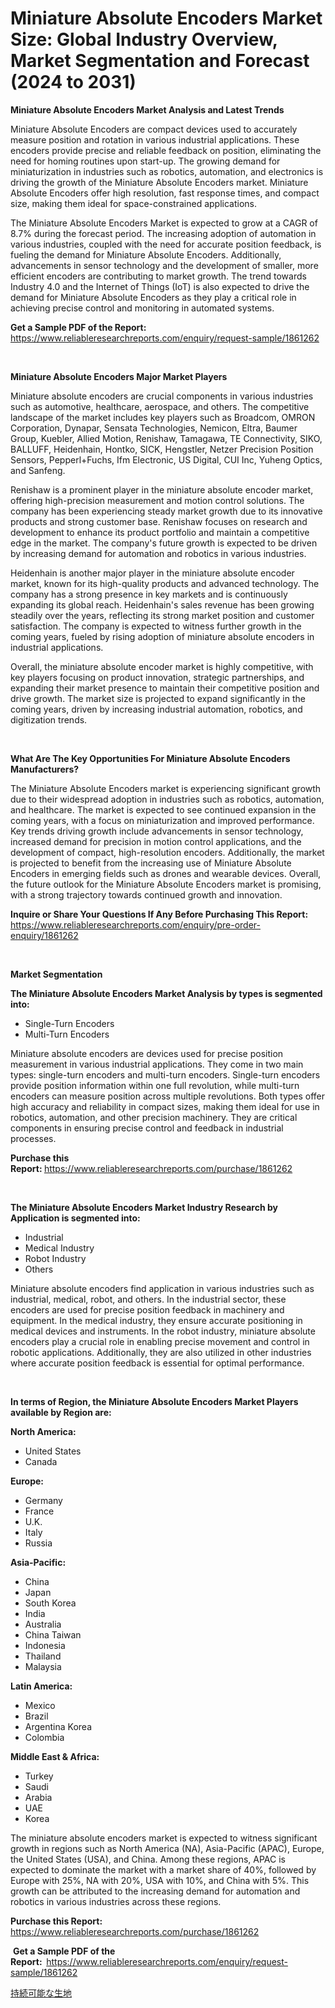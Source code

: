 <p><h1>Miniature Absolute Encoders Market Size: Global Industry Overview, Market Segmentation and Forecast (2024 to 2031)</h1></p><p><strong>Miniature Absolute Encoders Market Analysis and Latest Trends</strong></p>
<p><p>Miniature Absolute Encoders are compact devices used to accurately measure position and rotation in various industrial applications. These encoders provide precise and reliable feedback on position, eliminating the need for homing routines upon start-up. The growing demand for miniaturization in industries such as robotics, automation, and electronics is driving the growth of the Miniature Absolute Encoders market. Miniature Absolute Encoders offer high resolution, fast response times, and compact size, making them ideal for space-constrained applications.</p><p>The Miniature Absolute Encoders Market is expected to grow at a CAGR of 8.7% during the forecast period. The increasing adoption of automation in various industries, coupled with the need for accurate position feedback, is fueling the demand for Miniature Absolute Encoders. Additionally, advancements in sensor technology and the development of smaller, more efficient encoders are contributing to market growth. The trend towards Industry 4.0 and the Internet of Things (IoT) is also expected to drive the demand for Miniature Absolute Encoders as they play a critical role in achieving precise control and monitoring in automated systems.</p></p>
<p><strong>Get a Sample PDF of the Report:&nbsp;</strong> <a href="https://www.reliableresearchreports.com/enquiry/request-sample/1861262">https://www.reliableresearchreports.com/enquiry/request-sample/1861262</a></p>
<p>&nbsp;</p>
<p><strong>Miniature Absolute Encoders Major Market Players</strong></p>
<p><p>Miniature absolute encoders are crucial components in various industries such as automotive, healthcare, aerospace, and others. The competitive landscape of the market includes key players such as Broadcom, OMRON Corporation, Dynapar, Sensata Technologies, Nemicon, Eltra, Baumer Group, Kuebler, Allied Motion, Renishaw, Tamagawa, TE Connectivity, SIKO, BALLUFF, Heidenhain, Hontko, SICK, Hengstler, Netzer Precision Position Sensors, Pepperl+Fuchs, Ifm Electronic, US Digital, CUI Inc, Yuheng Optics, and Sanfeng.</p><p>Renishaw is a prominent player in the miniature absolute encoder market, offering high-precision measurement and motion control solutions. The company has been experiencing steady market growth due to its innovative products and strong customer base. Renishaw focuses on research and development to enhance its product portfolio and maintain a competitive edge in the market. The company's future growth is expected to be driven by increasing demand for automation and robotics in various industries.</p><p>Heidenhain is another major player in the miniature absolute encoder market, known for its high-quality products and advanced technology. The company has a strong presence in key markets and is continuously expanding its global reach. Heidenhain's sales revenue has been growing steadily over the years, reflecting its strong market position and customer satisfaction. The company is expected to witness further growth in the coming years, fueled by rising adoption of miniature absolute encoders in industrial applications.</p><p>Overall, the miniature absolute encoder market is highly competitive, with key players focusing on product innovation, strategic partnerships, and expanding their market presence to maintain their competitive position and drive growth. The market size is projected to expand significantly in the coming years, driven by increasing industrial automation, robotics, and digitization trends.</p></p>
<p>&nbsp;</p>
<p><strong>What Are The Key Opportunities For Miniature Absolute Encoders Manufacturers?</strong></p>
<p><p>The Miniature Absolute Encoders market is experiencing significant growth due to their widespread adoption in industries such as robotics, automation, and healthcare. The market is expected to see continued expansion in the coming years, with a focus on miniaturization and improved performance. Key trends driving growth include advancements in sensor technology, increased demand for precision in motion control applications, and the development of compact, high-resolution encoders. Additionally, the market is projected to benefit from the increasing use of Miniature Absolute Encoders in emerging fields such as drones and wearable devices. Overall, the future outlook for the Miniature Absolute Encoders market is promising, with a strong trajectory towards continued growth and innovation.</p></p>
<p><strong>Inquire or Share Your Questions If Any Before Purchasing This Report:</strong> <a href="https://www.reliableresearchreports.com/enquiry/pre-order-enquiry/1861262">https://www.reliableresearchreports.com/enquiry/pre-order-enquiry/1861262</a></p>
<p>&nbsp;</p>
<p><strong>Market Segmentation</strong></p>
<p><strong>The Miniature Absolute Encoders Market Analysis by types is segmented into:</strong></p>
<p><ul><li>Single-Turn Encoders</li><li>Multi-Turn Encoders</li></ul></p>
<p><p>Miniature absolute encoders are devices used for precise position measurement in various industrial applications. They come in two main types: single-turn encoders and multi-turn encoders. Single-turn encoders provide position information within one full revolution, while multi-turn encoders can measure position across multiple revolutions. Both types offer high accuracy and reliability in compact sizes, making them ideal for use in robotics, automation, and other precision machinery. They are critical components in ensuring precise control and feedback in industrial processes.</p></p>
<p><strong>Purchase this Report:&nbsp;</strong><a href="https://www.reliableresearchreports.com/purchase/1861262">https://www.reliableresearchreports.com/purchase/1861262</a></p>
<p>&nbsp;</p>
<p><strong>The Miniature Absolute Encoders Market Industry Research by Application is segmented into:</strong></p>
<p><ul><li>Industrial</li><li>Medical Industry</li><li>Robot Industry</li><li>Others</li></ul></p>
<p><p>Miniature absolute encoders find application in various industries such as industrial, medical, robot, and others. In the industrial sector, these encoders are used for precise position feedback in machinery and equipment. In the medical industry, they ensure accurate positioning in medical devices and instruments. In the robot industry, miniature absolute encoders play a crucial role in enabling precise movement and control in robotic applications. Additionally, they are also utilized in other industries where accurate position feedback is essential for optimal performance.</p></p>
<p>&nbsp;</p>
<p><strong>In terms of Region, the Miniature Absolute Encoders Market Players available by Region are:</strong></p>
<p>
    <p> <strong> North America: </strong>
        <ul>
            <li>United States</li>
            <li>Canada</li>
        </ul>
        </p> 
    <p> <strong> Europe: </strong>
        <ul>
            <li>Germany</li>
            <li>France</li>
            <li>U.K.</li>
            <li>Italy</li>
            <li>Russia</li>
        </ul>
        </p> 
    <p> <strong> Asia-Pacific: </strong>
        <ul>
            <li>China</li>
            <li>Japan</li>
            <li>South Korea</li>
            <li>India</li>
            <li>Australia</li>
            <li>China Taiwan</li>
            <li>Indonesia</li>
            <li>Thailand</li>
            <li>Malaysia</li>
        </ul>
        </p> 
    <p> <strong> Latin America: </strong>
        <ul>
            <li>Mexico</li>
            <li>Brazil</li>
            <li>Argentina Korea</li>
            <li>Colombia</li>
        </ul>
        </p> 
    <p> <strong> Middle East & Africa: </strong>
        <ul>
            <li>Turkey</li>
            <li>Saudi</li>
            <li>Arabia</li>
            <li>UAE</li>
            <li>Korea</li>
        </ul>
    </p>
    </p>
<p><p>The miniature absolute encoders market is expected to witness significant growth in regions such as North America (NA), Asia-Pacific (APAC), Europe, the United States (USA), and China. Among these regions, APAC is expected to dominate the market with a market share of 40%, followed by Europe with 25%, NA with 20%, USA with 10%, and China with 5%. This growth can be attributed to the increasing demand for automation and robotics in various industries across these regions.</p></p>
<p><strong>Purchase this Report: </strong><a href="https://www.reliableresearchreports.com/purchase/1861262">https://www.reliableresearchreports.com/purchase/1861262</a></p>
<p>&nbsp;<strong>Get a Sample PDF of the Report:&nbsp;&nbsp;</strong><a href="https://www.reliableresearchreports.com/enquiry/request-sample/1861262">https://www.reliableresearchreports.com/enquiry/request-sample/1861262</a></p>
<p><strong></strong></p>
<p><p><a href="https://github.com/lababdou/Market-Research-Report-List-3/blob/main/514087413718.md">持続可能な生地</a></p></p>